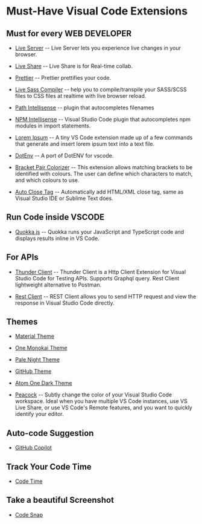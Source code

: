 # Must-Have Visual Code Extensions

## Must for every WEB DEVELOPER

- [Live Server](https://marketplace.visualstudio.com/items?itemName=ritwickdey.LiveServer)
  -- Live Server lets you experience live changes in your browser.

- [Live Share](https://marketplace.visualstudio.com/items?itemName=MS-vsliveshare.vsliveshare)
  -- Live Share is for Real-time collab.

- [Prettier](https://marketplace.visualstudio.com/items?itemName=esbenp.prettier-vscode)
  -- Prettier prettifies your code.

- [Live Sass Compiler](https://marketplace.visualstudio.com/items?itemName=ritwickdey.live-sass)
  -- help you to compile/transpile your SASS/SCSS files to CSS files at realtime with live browser reload.

- [Path Intellisense](https://marketplace.visualstudio.com/items?itemName=christian-kohler.path-intellisense)
  -- plugin that autocompletes filenames

- [NPM Intellisense](https://marketplace.visualstudio.com/items?itemName=christian-kohler.npm-intellisense)
  -- Visual Studio Code plugin that autocompletes npm modules in import statements.

- [Lorem Ipsum](https://marketplace.visualstudio.com/items?itemName=Tyriar.lorem-ipsum)
  -- A tiny VS Code extension made up of a few commands that generate and insert lorem ipsum text into a text file.

- [DotEnv](https://marketplace.visualstudio.com/items?itemName=mikestead.dotenv)
  -- A port of DotENV for vscode.

- [Bracket Pair Colorizer](https://marketplace.visualstudio.com/items?itemName=CoenraadS.bracket-pair-colorizer)
  -- This extension allows matching brackets to be identified with colours. The user can define which characters to match, and which colours to use.

- [Auto Close Tag](https://marketplace.visualstudio.com/items?itemName=formulahendry.auto-close-tag)
  -- Automatically add HTML/XML close tag, same as Visual Studio IDE or Sublime Text does.

## Run Code inside VSCODE

- [Quokka.js](https://quokkajs.com/)
  -- Quokka runs your JavaScript and TypeScript code and displays results inline in VS Code.

## For APIs

- [Thunder Client](https://marketplace.visualstudio.com/items?itemName=rangav.vscode-thunder-client)
  -- Thunder Client is a Http Client Extension for Visual Studio Code for Testing APIs. Supports Graphql query. Rest Client lightweight alternative to Postman.

- [Rest Client](https://marketplace.visualstudio.com/items?itemName=humao.rest-client)
  -- REST Client allows you to send HTTP request and view the response in Visual Studio Code directly.

## Themes

- [Material Theme](https://marketplace.visualstudio.com/items?itemName=Equinusocio.vsc-material-theme)

- [One Monokai Theme](https://marketplace.visualstudio.com/items?itemName=azemoh.one-monokai)

- [Pale Night Theme](https://marketplace.visualstudio.com/items?itemName=whizkydee.material-palenight-theme)

- [GitHub Theme](https://marketplace.visualstudio.com/items?itemName=GitHub.github-vscode-theme)

- [Atom One Dark Theme](https://marketplace.visualstudio.com/items?itemName=akamud.vscode-theme-onedark)

- [Peacock](https://marketplace.visualstudio.com/items?itemName=johnpapa.vscode-peacock)
  -- Subtly change the color of your Visual Studio Code workspace. Ideal when you have multiple VS Code instances, use VS Live Share, or use VS Code's Remote features, and you want to quickly identify your editor.

## Auto-code Suggestion

- [GitHub Copilot](https://marketplace.visualstudio.com/items?itemName=GitHub.copilot)

## Track Your Code Time

- [Code Time](https://marketplace.visualstudio.com/items?itemName=softwaredotcom.swdc-vscode)

## Take a beautiful Screenshot

- [Code Snap](https://marketplace.visualstudio.com/items?itemName=adpyke.codesnap)
